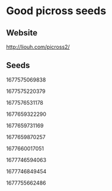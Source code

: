 # Good picross seeds
## Website
http://liouh.com/picross2/
## Seeds
1677575069838

1677575220379

1677576531178

1677659322290

1677659731169

1677659870257

1677660017051

1677746594063

1677746849454

1677755662486
